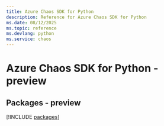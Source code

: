 ```yaml
---
title: Azure Chaos SDK for Python
description: Reference for Azure Chaos SDK for Python
ms.date: 08/12/2025
ms.topic: reference
ms.devlang: python
ms.service: chaos
---
```

# Azure Chaos SDK for Python - preview
## Packages - preview
[!INCLUDE [packages](chaos-index.md)]
